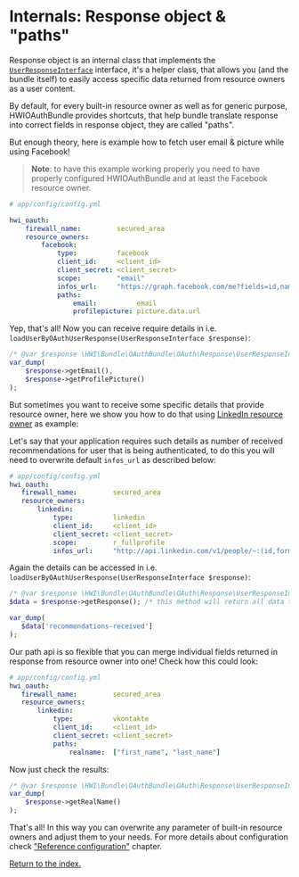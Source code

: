 Internals: Response object & "paths"
====================================
Response object is an internal class that implements the
[`UserResponseInterface`](https://github.com/hwi/HWIOAuthBundle/blob/master/OAuth/Response/UserResponseInterface.php)
interface, it's a helper class, that allows you (and the bundle itself) to easily access
specific data returned from resource owners as a user content.

By default, for every built-in resource owner as well as for generic purpose, HWIOAuthBundle
provides shortcuts, that help bundle translate response into correct fields in response
object, they are called "paths".

But enough theory, here is example how to fetch user email & picture while using Facebook!

> __Note__: to have this example working properly you need to have properly configured
> HWIOAuthBundle and at least the Facebook resource owner.

```yaml
# app/config/config.yml

hwi_oauth:
    firewall_name:         secured_area
    resource_owners:
        facebook:
            type:          facebook
            client_id:     <client_id>
            client_secret: <client_secret>
            scope:         "email"
            infos_url:     "https://graph.facebook.com/me?fields=id,name,email,picture.type(square)"
            paths:
                email:          email
                profilepicture: picture.data.url
```

Yep, that's all! Now you can receive require details in i.e. `loadUserByOAuthUserResponse(UserResponseInterface $response)`:

```php
/* @var $response \HWI\Bundle\OAuthBundle\OAuth\Response\UserResponseInterface */
var_dump(
    $response->getEmail(),
    $response->getProfilePicture()
);
```

But sometimes you want to receive some specific details that provide resource owner, here we
show you how to do that using [LinkedIn resource owner](../resource_owners/linkedin.md) as example:

Let's say that your application requires such details as number of received recommendations
for user that is being authenticated, to do this you will need to overwrite default `infos_url`
as described below:

```yaml
# app/config/config.yml
hwi_oauth:
   firewall_name:         secured_area
   resource_owners:
       linkedin:
           type:          linkedin
           client_id:     <client_id>
           client_secret: <client_secret>
           scope:         r_fullprofile
           infos_url:     "http://api.linkedin.com/v1/people/~:(id,formatted-name,recommendations-received)"
```

Again the details can be accessed in i.e. `loadUserByOAuthUserResponse(UserResponseInterface $response)`:

```php
/* @var $response \HWI\Bundle\OAuthBundle\OAuth\Response\UserResponseInterface */
$data = $response->getResponse(); /* this method will return all data that was sent from resource owner */

var_dump(
   $data['recommendations-received']
);
```

Our path api is so flexible that you can merge individual fields returned in response from resource
owner into one! Check how this could look:

```yaml
# app/config/config.yml
hwi_oauth:
   firewall_name:         secured_area
   resource_owners:
       linkedin:
           type:          vkontakte
           client_id:     <client_id>
           client_secret: <client_secret>
           paths:
               realname:  ["first_name", "last_name"]
```

Now just check the results:

```php
/* @var $response \HWI\Bundle\OAuthBundle\OAuth\Response\UserResponseInterface */
var_dump(
    $response->getRealName()
);
```

That's all! In this way you can overwrite any parameter of built-in resource owners
and adjust them to your needs. For more details about configuration check
["Reference configuration"](../internals/reference_configuration.md) chapter.

[Return to the index.](../index.md)